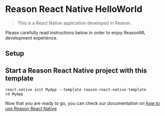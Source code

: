 # Reason React Native HelloWorld

> This is a React Native application developed in Reason.

Please carefully read instructions below in order to enjoy ReasonML development
experience.

## Setup

## Start a Reason React Native project with this template

```console
react-native init MyApp --template reason-react-native-template
cd MyApp
```

Now that you are ready to go, you can check our documentation on
[how to use Reason React Native](https://reasonml-community.github.io/reason-react-native/en/docs/usage/).
